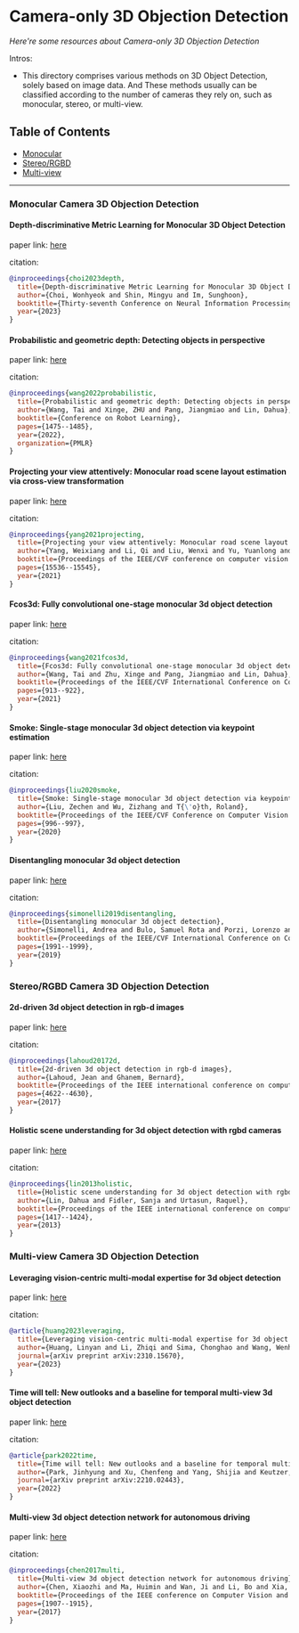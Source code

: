 # Camera-only 3D Objection Detection
*Here're some resources about Camera-only 3D Objection Detection*

Intros: 
* This directory comprises various methods on 3D Object Detection, solely based on image data. And These methods usually can be classified according to the number of cameras they rely on, such as monocular, stereo, or multi-view.

## Table of Contents
* [Monocular](#monocular-camera-3d-objection-detection)
* [Stereo/RGBD](#stereorgbd-camera-3d-objection-detection)
* [Multi-view](#multi-view-camera-3d-objection-detection)

---

### Monocular Camera 3D Objection Detection


#### Depth-discriminative Metric Learning for Monocular 3D Object Detection

paper link: [here](https://openreview.net/attachment?id=ZNBblMEP16&name=pdf)

citation: 
```bibtex
@inproceedings{choi2023depth,
  title={Depth-discriminative Metric Learning for Monocular 3D Object Detection},
  author={Choi, Wonhyeok and Shin, Mingyu and Im, Sunghoon},
  booktitle={Thirty-seventh Conference on Neural Information Processing Systems},
  year={2023}
}
```


#### Probabilistic and geometric depth: Detecting objects in perspective

paper link: [here](https://proceedings.mlr.press/v164/wang22i/wang22i.pdf)

citation: 
```bibtex
@inproceedings{wang2022probabilistic,
  title={Probabilistic and geometric depth: Detecting objects in perspective},
  author={Wang, Tai and Xinge, ZHU and Pang, Jiangmiao and Lin, Dahua},
  booktitle={Conference on Robot Learning},
  pages={1475--1485},
  year={2022},
  organization={PMLR}
}
```
    

#### Projecting your view attentively: Monocular road scene layout estimation via cross-view transformation

paper link: [here](https://openaccess.thecvf.com/content/CVPR2021/papers/Yang_Projecting_Your_View_Attentively_Monocular_Road_Scene_Layout_Estimation_via_CVPR_2021_paper.pdf)

citation: 
```bibtex
@inproceedings{yang2021projecting,
  title={Projecting your view attentively: Monocular road scene layout estimation via cross-view transformation},
  author={Yang, Weixiang and Li, Qi and Liu, Wenxi and Yu, Yuanlong and Ma, Yuexin and He, Shengfeng and Pan, Jia},
  booktitle={Proceedings of the IEEE/CVF conference on computer vision and pattern recognition},
  pages={15536--15545},
  year={2021}
}
```
    


#### Fcos3d: Fully convolutional one-stage monocular 3d object detection

paper link: [here](https://openaccess.thecvf.com/content/ICCV2021W/3DODI/papers/Wang_FCOS3D_Fully_Convolutional_One-Stage_Monocular_3D_Object_Detection_ICCVW_2021_paper.pdf)

citation: 
```bibtex
@inproceedings{wang2021fcos3d,
  title={Fcos3d: Fully convolutional one-stage monocular 3d object detection},
  author={Wang, Tai and Zhu, Xinge and Pang, Jiangmiao and Lin, Dahua},
  booktitle={Proceedings of the IEEE/CVF International Conference on Computer Vision},
  pages={913--922},
  year={2021}
}
```
    

#### Smoke: Single-stage monocular 3d object detection via keypoint estimation

paper link: [here](http://openaccess.thecvf.com/content_CVPRW_2020/papers/w60/Liu_SMOKE_Single-Stage_Monocular_3D_Object_Detection_via_Keypoint_Estimation_CVPRW_2020_paper.pdf)

citation: 
```bibtex
@inproceedings{liu2020smoke,
  title={Smoke: Single-stage monocular 3d object detection via keypoint estimation},
  author={Liu, Zechen and Wu, Zizhang and T{\'o}th, Roland},
  booktitle={Proceedings of the IEEE/CVF Conference on Computer Vision and Pattern Recognition Workshops},
  pages={996--997},
  year={2020}
}
```
    

#### Disentangling monocular 3d object detection

paper link: [here](http://openaccess.thecvf.com/content_ICCV_2019/papers/Simonelli_Disentangling_Monocular_3D_Object_Detection_ICCV_2019_paper.pdf)

citation: 
```bibtex
@inproceedings{simonelli2019disentangling,
  title={Disentangling monocular 3d object detection},
  author={Simonelli, Andrea and Bulo, Samuel Rota and Porzi, Lorenzo and L{\'o}pez-Antequera, Manuel and Kontschieder, Peter},
  booktitle={Proceedings of the IEEE/CVF International Conference on Computer Vision},
  pages={1991--1999},
  year={2019}
}
```

### Stereo/RGBD Camera 3D Objection Detection

#### 2d-driven 3d object detection in rgb-d images

paper link: [here](https://openaccess.thecvf.com/content_ICCV_2017/papers/Lahoud_2D-Driven_3D_Object_ICCV_2017_paper.pdf)

citation: 
```bibtex
@inproceedings{lahoud20172d,
  title={2d-driven 3d object detection in rgb-d images},
  author={Lahoud, Jean and Ghanem, Bernard},
  booktitle={Proceedings of the IEEE international conference on computer vision},
  pages={4622--4630},
  year={2017}
}
```
    

#### Holistic scene understanding for 3d object detection with rgbd cameras

paper link: [here](http://openaccess.thecvf.com/content_iccv_2013/papers/Lin_Holistic_Scene_Understanding_2013_ICCV_paper.pdf)

citation: 
```bibtex
@inproceedings{lin2013holistic,
  title={Holistic scene understanding for 3d object detection with rgbd cameras},
  author={Lin, Dahua and Fidler, Sanja and Urtasun, Raquel},
  booktitle={Proceedings of the IEEE international conference on computer vision},
  pages={1417--1424},
  year={2013}
}
```

### Multi-view Camera 3D Objection Detection


#### Leveraging vision-centric multi-modal expertise for 3d object detection

paper link: [here](https://arxiv.org/pdf/2310.15670)

citation: 
```bibtex
@article{huang2023leveraging,
  title={Leveraging vision-centric multi-modal expertise for 3d object detection},
  author={Huang, Linyan and Li, Zhiqi and Sima, Chonghao and Wang, Wenhai and Wang, Jingdong and Qiao, Yu and Li, Hongyang},
  journal={arXiv preprint arXiv:2310.15670},
  year={2023}
}
```
    


#### Time will tell: New outlooks and a baseline for temporal multi-view 3d object detection

paper link: [here](https://arxiv.org/pdf/2210.02443)

citation: 
```bibtex
@article{park2022time,
  title={Time will tell: New outlooks and a baseline for temporal multi-view 3d object detection},
  author={Park, Jinhyung and Xu, Chenfeng and Yang, Shijia and Keutzer, Kurt and Kitani, Kris and Tomizuka, Masayoshi and Zhan, Wei},
  journal={arXiv preprint arXiv:2210.02443},
  year={2022}
}
```
    

#### Multi-view 3d object detection network for autonomous driving

paper link: [here](https://openaccess.thecvf.com/content_cvpr_2017/papers/Chen_Multi-View_3D_Object_CVPR_2017_paper.pdf)

citation: 
```bibtex
@inproceedings{chen2017multi,
  title={Multi-view 3d object detection network for autonomous driving},
  author={Chen, Xiaozhi and Ma, Huimin and Wan, Ji and Li, Bo and Xia, Tian},
  booktitle={Proceedings of the IEEE conference on Computer Vision and Pattern Recognition},
  pages={1907--1915},
  year={2017}
}
```



